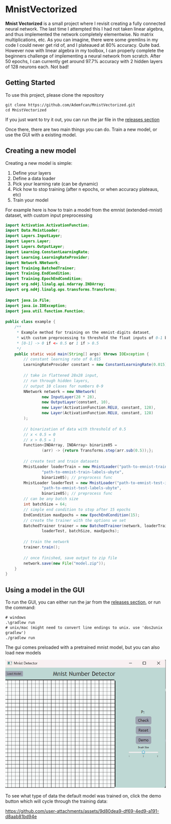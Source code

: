﻿# MnistVectorized

**Mnist Vectorized** is a small project where I revisit creating a fully connected neural network.
The last time I attempted this I had not taken linear algebra, and thus implemented the network completely elementwise.
No matrix multiplications, etc. As you can imagine, there were some gremlins in my code I could never get rid of,
and I plateaued at 80% accuracy. Quite bad. However now with linear algebra in my toolbox, I can properly complete
the beginners challenge of implementing a neural network from scratch. After 50 epochs, I can currently get around 97.7%
accuracy with 2 hidden layers of 128 neurons each. Not bad!

## Getting Started
To use this project, please clone the repository
```shell
git clone https://github.com/Ademfcan/MnistVectorized.git
cd MnistVectorized
```
If you just want to try it out, you can run the jar file in the [releases section](https://github.com/Ademfcan/MnistVectorized/releases/)

Once there, there are two main things you can do. Train a new model, or use the GUI with a existing model.

## Creating a new model
Creating a new model is simple:
1. Define your layers
2. Define a data loader
3. Pick your learning rate (can be dynamic) 
4. Pick how to stop training (after n epochs, or when accuracy plateaus, etc)
5. Train your model

For example here is how to train a model from the emnist (extended-mnist) dataset, with custom input preprocessing

```java
import Activation.ActivationFunction;
import Data.MnistLoader;
import Layers.InputLayer;
import Layers.Layer;
import Layers.OutputLayer;
import Learning.ConstantLearningRate;
import Learning.LearningRateProvider;
import Network.NNetwork;
import Training.BatchedTrainer;
import Training.EndCondition;
import Training.EpochEndCondition;
import org.nd4j.linalg.api.ndarray.INDArray;
import org.nd4j.linalg.ops.transforms.Transforms;

import java.io.File;
import java.io.IOException;
import java.util.function.Function;

public class example {
    /**
     * Example method for training on the emnist-digits dataset,
     * with custom preprocessing to threshold the float inputs of 0-1 by 0.5
     * [0-1] -> 0 if <= 0.5 or 1 if > 0.5
     */
    public static void main(String[] args) throws IOException {
        // constant learning rate of 0.015
        LearningRateProvider constant = new ConstantLearningRate(0.015);

        // take in flattened 28x28 input,
        // run through hidden layers,
        // output 10 clases for numbers 0-9
        NNetwork network = new NNetwork(
                new InputLayer(28 * 28),
                new OutputLayer(constant, 10),
                new Layer(ActivationFunction.RELU, constant, 128),
                new Layer(ActivationFunction.RELU, constant, 128)
        );

        // binarization of data with threshold of 0.5
        // x < 0.5 = 0
        // x > 0.5 = 1
        Function<INDArray, INDArray> binarize05 =
                (arr) -> {return Transforms.step(arr.sub(0.5));};

        // create test and train datasets
        MnistLoader loaderTrain = new MnistLoader("path-to-emnist-train-images-ubyte",
                "path-to-emnist-train-labels-ubyte",
                binarize05); // preprocess func
        MnistLoader loaderTest = new MnistLoader("path-to-emnist-test-images-ubyte",
                "path-to-emnist-test-labels-ubyte",
                binarize05); // preprocess func
        // can be any batch size
        int batchSize = 64;
        // simple end condition to stop after 15 epochs
        EndCondition maxEpochs = new EpochEndCondition(15);
        // create the trainer with the options we set
        BatchedTrainer trainer = new BatchedTrainer(network, loaderTrain,
                loaderTest, batchSize, maxEpochs);

        // train the network
        trainer.train();

        // once finished, save output to zip file
        network.save(new File("model.zip"));
    }
}
```

## Using a model in the GUI
To run the GUI, you can either run the jar from the [releases section](https://github.com/Ademfcan/MnistVectorized/releases/), or run the command:
```shell
# windows
.\gradlew run
# unix/mac (might need to convert line endings to unix. use 'dos2unix gradlew')
./gradlew run
```

The gui comes preloaded with a pretrained mnist model, but you can also load new models

![gui.png](gui.png)

To see what type of data the default model was trained on, click the demo button which will cycle through the training data:

https://github.com/user-attachments/assets/9d80dea9-df69-4ed9-a191-d8aab81bd94e

